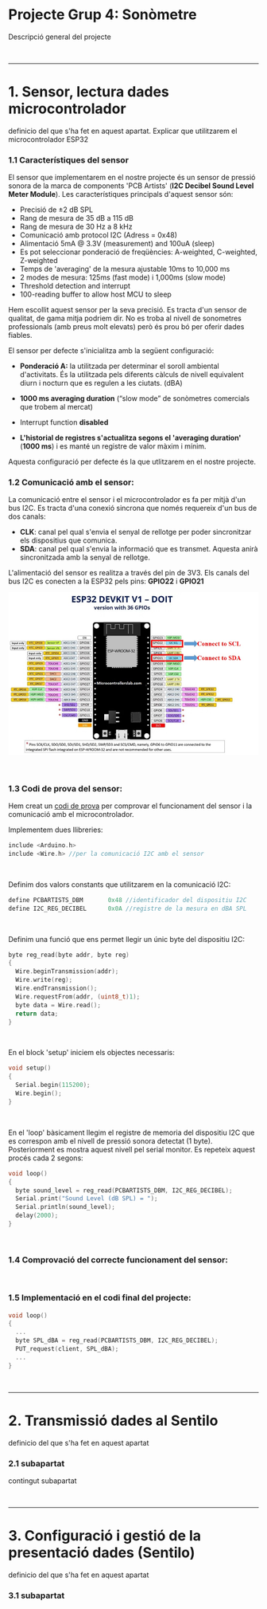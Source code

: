 # Projecte Grup 4: Sonòmetre
Descripció general del projecte


<br><hr>

# 1. Sensor, lectura dades microcontrolador
definicio del que s'ha fet en aquest apartat. Explicar que utilitzarem el microcontrolador ESP32

### 1.1 Característiques del sensor
El sensor que implementarem en el nostre projecte és un sensor de pressió sonora de la marca de components 'PCB Artists' (**I2C Decibel Sound Level Meter Module**). Les característiques principals d'aquest sensor són:


- Precisió de ±2 dB SPL
- Rang de mesura de 35 dB a 115 dB
- Rang de mesura de 30 Hz a 8 kHz
- Comunicació amb protocol I2C (Adress = 0x48)
- Alimentació 5mA @ 3.3V (measurement) and 100uA (sleep)
- Es pot seleccionar ponderació de freqüències: A-weighted, C-weighted, Z-weighted
- Temps de 'averaging' de la mesura ajustable 10ms to 10,000 ms
- 2 modes de mesura: 125ms (fast mode) i 1,000ms (slow mode)
- Threshold detection and interrupt
- 100-reading buffer to allow host MCU to sleep

Hem escollit aquest sensor per la seva precisió. Es tracta d'un sensor de qualitat, de gama mitja podriem dir. No es troba al nivell de sonometres professionals (amb preus molt elevats) però és prou bó per oferir dades fiables.
<br>

El sensor per defecte s'inicialitza amb la següent configuració:

- **Ponderació A:** la utilitzada per determinar el soroll ambiental d'activitats. És la utilitzada pels diferents càlculs de nivell equivalent diurn i nocturn que es regulen a les ciutats. (dBA)

- **1000 ms averaging duration** (“slow mode” de sonòmetres comercials que trobem al mercat) 

- Interrupt function **disabled** 

- **L'historial de registres s'actualitza segons el 'averaging duration'** (**1000 ms**) i es manté un registre de valor màxim i mínim.

Aquesta configuració per defecte és la que utlitzarem en el nostre projecte. 
<br>


### 1.2 Comunicació amb el sensor:

La comunicació entre el sensor i el microcontrolador es fa per mitjà d'un bus I2C. Es tracta d'una conexió sincrona que només requereix d'un bus de dos canals:

- **CLK**: canal pel qual s'envia el senyal de rellotge per poder sincronitzar els dispositius que comunica.
- **SDA**: canal pel qual s'envia la informació que es transmet. Aquesta anirà sincronitzada amb la senyal de rellotge.

L'alimentació del sensor es realitza a través del pin de 3V3. Els canals del bus I2C es conecten a la ESP32 pels pins: **GPIO22** i **GPIO21**

![ESP32 pinout](ESP32-I2C-Pins.jpg)

<br>

### 1.3 Codi de prova del sensor:
Hem creat un [codi de prova](/prova_sensor.cpp) per comprovar el funcionament del sensor i la comunicació amb el microcontrolador.

Implementem dues llibreries:
~~~cpp
include <Arduino.h>
include <Wire.h> //per la comunicació I2C amb el sensor
~~~
<br>

Definim dos valors constants que utilitzarem en la comunicació I2C:
~~~cpp
define PCBARTISTS_DBM       0x48 //identificador del dispositiu I2C
define I2C_REG_DECIBEL      0x0A //registre de la mesura en dBA SPL
~~~
<br>

Definim una funció que ens permet llegir un únic byte del dispositiu I2C:
~~~cpp
byte reg_read(byte addr, byte reg)
{
  Wire.beginTransmission(addr);
  Wire.write(reg);
  Wire.endTransmission();
  Wire.requestFrom(addr, (uint8_t)1);
  byte data = Wire.read();
  return data;
}
~~~
<br>

En el block 'setup' iniciem els objectes necessaris:
~~~cpp
void setup() 
{
  Serial.begin(115200);
  Wire.begin();
}
~~~
<br>

En el 'loop' bàsicament llegim el registre de memoria del dispositiu I2C que es correspon amb el nivell de pressió sonora detectat (1 byte). Posteriorment es mostra aquest nivell pel serial monitor. Es repeteix aquest procés cada 2 segons:
~~~cpp
void loop() 
{
  byte sound_level = reg_read(PCBARTISTS_DBM, I2C_REG_DECIBEL);
  Serial.print("Sound Level (dB SPL) = ");
  Serial.println(sound_level);
  delay(2000);
}
~~~
<br>

### 1.4 Comprovació del correcte funcionament del sensor: 
<br>


### 1.5 Implementació en el codi final del projecte:

~~~cpp
void loop()
{
  ...
  byte SPL_dBA = reg_read(PCBARTISTS_DBM, I2C_REG_DECIBEL);
  PUT_request(client, SPL_dBA);
  ...
}
~~~

<br><hr>

# 2. Transmissió dades al Sentilo
definicio del que s'ha fet en aquest apartat
### 2.1 subapartat
contingut subapartat

<br><hr>

# 3. Configuració i gestió de la presentació dades (Sentilo)
definicio del que s'ha fet en aquest apartat
### 3.1 subapartat
